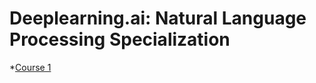 # Deeplearning.ai: Natural Language Processing Specialization

*[Course 1](https://github.com/HAlex94/Deeplearning.AI-Natural-Language-Processing-Specialization/tree/main/Course_1)
